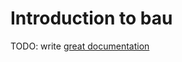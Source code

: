 # Introduction to bau

TODO: write [great documentation](http://jacobian.org/writing/what-to-write/)
